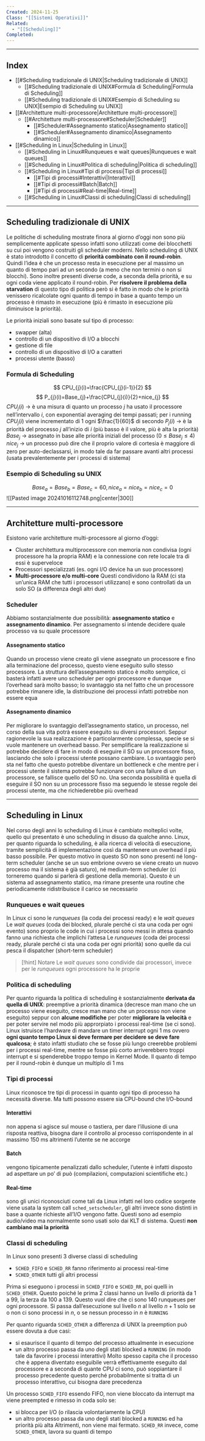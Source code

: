 ```yaml
---
Created: 2024-11-25
Class: "[[Sistemi Operativi]]"
Related:
  - "[[Scheduling]]"
Completed:
---
```

---
## Index
- [[#Scheduling tradizionale di UNIX|Scheduling tradizionale di UNIX]]
	- [[#Scheduling tradizionale di UNIX#Formula di Scheduling|Formula di Scheduling]]
	- [[#Scheduling tradizionale di UNIX#Esempio di Scheduling su UNIX|Esempio di Scheduling su UNIX]]
- [[#Architetture multi-processore|Architetture multi-processore]]
	- [[#Architetture multi-processore#Scheduler|Scheduler]]
		- [[#Scheduler#Assegnamento statico|Assegnamento statico]]
		- [[#Scheduler#Assegnamento dinamico|Assegnamento dinamico]]
- [[#Scheduling in Linux|Scheduling in Linux]]
	- [[#Scheduling in Linux#Runqueues e wait queues|Runqueues e wait queues]]
	- [[#Scheduling in Linux#Politica di scheduling|Politica di scheduling]]
	- [[#Scheduling in Linux#Tipi di processi|Tipi di processi]]
		- [[#Tipi di processi#Interattivi|Interattivi]]
		- [[#Tipi di processi#Batch|Batch]]
		- [[#Tipi di processi#Real-time|Real-time]]
	- [[#Scheduling in Linux#Classi di scheduling|Classi di scheduling]]
---
## Scheduling tradizionale di UNIX
Le politiche di scheduling mostrate finora al giorno d’oggi non sono più semplicemente applicate spesso infatti sono utilizzati come dei blocchetti su cui poi vengono costruiti gli scheduler moderni.
Nello scheduling di UNIX è stato introdotto il concetto di **priorità combinato con il round-robin**. Quindi l’idea è che un processo resta in esecuzione per al massimo un quanto di tempo pari ad un secondo (a meno che non termini o non si blocchi). Sono inoltre presenti diverse code, a seconda della priorità, e su ogni coda viene applicato il round-robin.
Per **risolvere il problema della starvation** di questo tipo di politica però si è fatto in modo che le priorità venissero ricalcolate ogni quanto di tempo in base a quanto tempo un processo è rimasto in esecuzione (più è rimasto in esecuzione più diminuisce la priorità).

Le priorità iniziali sono basate sul tipo di processo:
- swapper (alta)
- controllo di un dispositivo di I/O a blocchi
- gestione di file
- controllo di un dispositivo di I/O a caratteri
- processi utente (basso)

### Formula di Scheduling
$$
CPU_{j}(i)=\frac{CPU_{j}(i-1)}{2}
$$
$$
P_{j}(i)=Base_{j}+\frac{CPU_{j}(i)}{2}+nice_{j}
$$
$CPU_{j}(i)$ → è una misura di quanto un processo $j$  ha usato il processore nell’intervallo $i$, con exponential averaging dei tempi passati; per i running $CPU_{j}(i)$ viene incrementato di $1$ ogni $\frac{1}{60}$ di secondo
$P_{j}(i)$ → è la priorità del processo $j$ all’inizio di $i$ (più basso è il valore, più è alta la priorità)
$Base_{j}$ → assegnato in base alle priorità iniziali del processo ($0\leq Base_{j}\leq 4$)
$nice_{j}$ → un processo può dire che il proprio valore di cortesia è maggiore di zero per auto-declassarsi, in modo tale da far passare avanti altri processi (usata prevalentemente per i processi di sistema) 

### Esempio di Scheduling su UNIX
$$
Base_{a}=Base_{b}=Base_{c}=60, \, nice_{a}=nice_{b}=nice_{c}=0
$$
![[Pasted image 20241016112748.png|center|300]]

---
## Architetture multi-processore
Esistono varie architetture multi-processore al giorno d’oggi:
- Cluster
	architettura multiprocessore con memoria non condivisa (ogni processore ha la propria RAM) e la connessione con rete locale tra di essi è superveloce
- Processori specializzati (es. ogni I/O device ha un suo processore)
- **Multi-processore e/o multi-core**
	Questi condividono la RAM (ci sta un’unica RAM che tutti i processori utilizzano) e sono controllati da un solo SO (a differenza degli altri due)

### Scheduler
Abbiamo sostanzialmente due possibilità: **assegnamento statico** e **assegnamento dinamico**. Per assegnamento si intende decidere quale processo va su quale processore
#### Assegnamento statico
Quando un processo viene creato gli viene assegnato un processore e fino alla terminazione del processo, questo viene eseguito sullo stesso processore.
La struttura dell’assegnamento statico è molto semplice, ci basterà infatti avere uno scheduler per ogni processore e dunque l’overhead sarà molto basso; lo svantaggio sta nel fatto che un processore potrebbe rimanere idle, la distribuzione dei processi infatti potrebbe non essere equa

#### Assegnamento dinamico
Per migliorare lo svantaggio dell’assegnamento statico, un processo, nel corso della sua vita potrà essere eseguito su diversi processori. Seppur ragionevole la sua realizzazione è particolarmente complessa, specie se si vuole mantenere un overhead basso.
Per semplificare la realizzazione si potrebbe decidere di fare in modo di eseguire il SO su un processore fisso, lasciando che solo i processi utente possano cambiare. Lo svantaggio però sta nel fatto che questo potrebbe diventare un bottleneck e che mentre per i processi utente il sistema potrebbe funzionare con una failure di un processore, se fallisce quello del SO no.
Una seconda possibilità è quella di eseguire il SO non su un processore fisso ma seguendo le stesse regole dei processi utente, ma che richiederebbe più overhead

---
## Scheduling in Linux
Nel corso degli anni lo scheduling di Linux è cambiato molteplici volte, quello qui presentato è uno scheduling in disuso da qualche anno.
Linux, per quanto riguarda lo scheduling, è alla ricerca di velocità di esecuzione, tramite semplicità di implementazione così da mantenere un overhead il più basso possibile. Per questo motivo in questo SO non sono presenti né long-term scheduler (anche se un suo embrione ovvero se viene creato un nuovo processo ma il sistema è già saturo), né medium-term scheduler (ci torneremo quando si parlerà di gestione della memoria).
Questo è un sistema ad assegnamento statico, ma rimane presente una routine che periodicamente ridistribuisce il carico se necessario

### Runqueues e wait queues
In Linux ci sono le *runqueues* (la coda dei processi ready) e le *wait queues*
Le *wait queues* (coda dei blocked, plurale perché ci sta una coda per ogni evento) sono proprio le code in cui i processi sono messi in attesa quando fanno una richiesta che implichi l’attesa
Le *runqueues* (coda dei processi ready, plurale perché ci sta una coda per ogni priorità) sono quelle da cui pesca il dispatcher (short-term scheduler)

>[!hint] Notare
>Le *wait queues* sono condivide dai processori, invece per le *runqueues* ogni processore ha le proprie

### Politica di scheduling
Per quanto riguarda la politica di scheduling è sostanzialmente **derivata da quella di UNIX**: preemptive a priorità dinamica (decresce man mano che un processo viene eseguito, cresce man mano che un processo non viene eseguito) seppur con **alcune modifiche** per poter **migliorare la velocità** e per poter servire nel modo più approrpiato i processi real-time (se ci sono).
Linux istruisce l’hardware di mandare un timer interrupt ogni $1 \text{ ms}$ ovvero **ogni quanto tempo Linux si deve fermare per decidere se deve fare qualcosa**; è stato infatti studiato che se fosse più lungo creerebbe problemi per i processi real-time, mentre se fosse più corto arriverebbero troppi interrupt e si spenderebbe troppo tempo in Kernel Mode. Il quanto di tempo per il round-robin è dunque un multiplo di $1 \text{ ms}$

### Tipi di processi
Linux riconosce tre tipi di processi in quanto ogni tipo di processo ha necessità diverse. Ma tutti possono essere sia CPU-bound che I/O-bound
#### Interattivi
non appena si agisce sul mouse o tastiera, per dare l’illusione di una risposta reattiva, bisogna dare il controllo al processo corrispondente in al massimo $150 \text{ ms}$ altrimenti l’utente se ne accorge
#### Batch
vengono tipicamente penalizzati dallo scheduler, l’utente è infatti disposto ad aspettare un po’ di può (compilazioni, computazioni scientifiche etc.)
#### Real-time
sono gli unici riconosciuti come tali da Linux infatti nel loro codice sorgente viene usata la system call `sched_setscheduler`, gli altri invece sono distinti in base a quante richieste all’I/O vengono fatte. Questi sono ad esempio audio/video ma normalmente sono usati solo dai KLT di sistema. Questi **non cambiano mai la priorità**

### Classi di scheduling
In Linux sono presenti 3 diverse classi di scheduling
- `SCHED_FIFO` e `SCHED_RR` fanno riferimento ai processi real-time
- `SCHED_OTHER` tutti gli altri processi

Prima si eseguono i processi in `SCHED_FIFO` e `SCHED_RR`, poi quelli in `SCHED_OTHER`. Questo poiché le prima 2 classi hanno un livello di priorità da 1 a 99, la terza da 100 a 139. Questo vuol dire che ci sono 140 runqueues per ogni processore. Si passa dall’esecuzione sul livello $n$ al livello $n+1$ solo se o non ci sono processi in $n$, o se nessun processo in $n$ è `RUNNING`

Per quanto riguarda `SCHED_OTHER` a differenza di UNIX la preemption può essere dovuta a due casi:
- si esaurisce il  quanto di tempo del processo attualmente in esecuzione
- un altro processo passa da uno degli stati blocked a `RUNNING` (in modo tale da favorire i processi interattivi)
Molto spesso capita che il processo che è appena diventato eseguibile verrà effettivamente eseguito dal processore e a seconda di quante CPU ci sono, può soppiantare il processo precedente questo perché probabilmente si tratta di un processo interattivo, cui bisogna dare precedenza

Un processo `SCHED_FIFO` essendo FIFO, non viene bloccato da interrupt ma viene preempted e rimesso in coda solo se:
- si blocca per I/O (o rilascia volontariamente la CPU)
- un altro processo passa da uno degli stati blocked a `RUNNING` ed ha priorità più alta
Altrimenti, non viene mai fermato.
`SCHED_RR` invece, come `SCHED_OTHER`, lavora su quanti di tempo